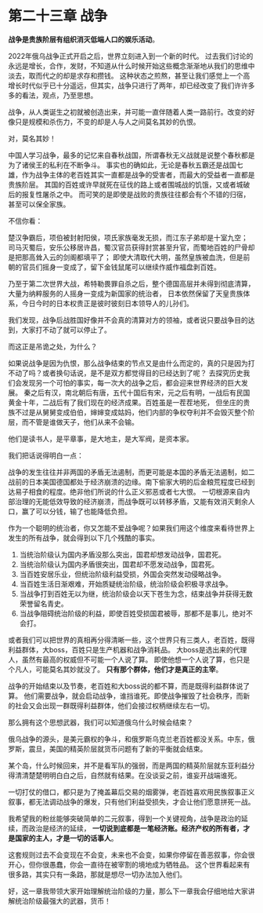 # 第二十三章 战争

**战争是贵族阶层有组织消灭低端人口的娱乐活动**。

2022年俄乌战争正式开启之后，世界立刻进入到一个新的时代。
过去我们讨论的永远是增长，合作，发财，不知道从什么时候开始这些概念渐渐地从我们的思维中淡去，取而代之的却是求存和攒钱。
这种状态之煎熬，甚至让我们感觉上一个高增长时代似乎已十分遥远，但其实，战争只进行了两年，却已经改变了我们许许多多的看法，观点，乃至思想。

战争，从人类诞生之初就被创造出来，并可能一直伴随着人类一路前行。改变的好像只是规模和杀伤力，不变的却是人与人之间莫名其妙的仇恨。

对，莫名其妙！

中国人学习战争，最多的记忆来自春秋战国，所谓春秋无义战就是说整个春秋都是为了诸侯王的私利在不断争斗。
事实也的确如此，无论是春秋五霸还是战国七雄，作为战争主体的老百姓其实一直都是战争的受害者，而最大的受益者一直都是贵族阶层。
其国的百姓或许早就死在征伐的路上或者围城战的饥饿，又或者城破后的报复性屠杀之中。
而可笑的是即使是战败的贵族往往都会有个不错的归宿，甚至可以保全家族。

不信你看：

楚汉争霸后，项伯被封射阳侯，项氏家族毫发无损，而江东子弟却是十室九空；
司马灭蜀后，安乐公移居许昌，蜀汉官员获得封赏甚至升官，而蜀地百姓的尸骨却是把那高耸入云的剑阁都填平了；
即使大清取代大明，虽然皇族被血洗，但是前朝的官员们摇身一变成了，留下金钱鼠尾可以继续作威作福盘剥百姓。

乃至于第二次世界大战，希特勒畏罪自杀之后，整个德国高层并未得到彻底清算，大量为纳粹服务的人摇身一变成为新国家的统治者，
日本依然保留了天皇贵族体系，今日今时的日本权贵正是彼时彼刻日本领导人的儿孙们。

我们发现，战争后战胜国好像并不会真的清算对方的领袖，或者说只要战争目的达到，大家打不动了就可以停止了。

而这正是吊诡之处，为什么？

如果说战争是因为仇恨，那么战争结束的节点又是由什么而定的，真的只是因为打不动了吗？或者换句话说，是不是双方都觉得目的已经达到了呢？
去探究历史我们会发现另一个可怕的事实，每一次大的战争之后，都会迎来世界经济的巨大发展。
秦之后有汉，南北朝后有唐，五代十国后有宋，元之后有明，一战后有民国黄金十年，二战后有了我们现在的经济成果。百姓虽是一茬茬地死，
但坐庄的贵族不过是从舅舅变成伯伯，婶婶变成姑妈，他们内部的争权夺利并不会毁灭整个阶层，而不管是谁做天子，他们从来不会输。

他们是读书人，是平章事，是大地主，是大军阀，是资本家。

我们把话说得明白一点：

战争的发生往往并非两国的矛盾无法遏制，而更可能是本国的矛盾无法遏制，如二战前的日本美国德国都处于经济崩溃的边缘。南下偷家大明的后金粮荒程度已经到达易子相食的程度。绝非他们所说的什么正义邪恶或者七大恨。
一切根源来自内部治理的无能低效导致的经济崩溃，而战争既可以转移矛盾，又能有效消灭剩余人口，赢了可以分钱，输了也能降低负担。

作为一个聪明的统治者，你又怎能不爱战争呢？如果我们用这个维度来看待世界上发生的所有战争，就会得到以下几个残酷的事实。

1.	当统治阶级认为国内矛盾没那么突出，国君却想发动战争，国君死。
2.	当统治阶级认为国内矛盾很突出，国君却不愿发动战争，国君死。
3.	当百姓安居乐业，但统治阶级利益受损，外国会突然发动侵略战争。
4.	当百姓生活日渐艰难，开始质疑统治阶级，统治阶级会积极寻求战争。
5.	当战争打到百姓无以为继，统治阶级会以天下苍生为念，结束战争并获得无数荣誉留名青史。
6.	当战争阻碍统治阶级的利益，即使百姓受损国君被辱，那都不是事儿，绝对不会打。

或者我们可以把世界的真相再分得清晰一些，这个世界只有三类人，老百姓，既得利益群体，大boss，百姓只是生产机器和战争消耗品。
大boss是选出来的代理人，虽然有最高的权威但不可能一个人说了算。
即使他想一个人说了算，也只是个凡人，可能莫名其妙就没了。
**只有那个群体，他们才是真正的主宰**。

战争的开始结束以及节奏，老百姓和大boss说的都不算，而是既得利益群体说了算。
他们需要战争，就会启动战争，谁挡谁死。即使战争摧毁了社会秩序，而新的社会又会出现一群既得利益群体，他们会接过权柄继续左右一切。

那么拥有这个思想武器，我们可以知道俄乌什么时候会结束？

俄乌战争的源头，是美元霸权的争斗，和俄罗斯乌克兰老百姓都没关系。中东，俄罗斯，震旦，美国的精英阶层就货币问题有了新的平衡就会结束。

某个岛，什么时候回来，并不是看军队的强弱，而是两国的精英阶层就东亚利益分得清清楚楚明明白白之后，自然就有结果。在没谈妥之前，谁妄开战端谁死。

一切打仗的借口，都只是为了掩盖幕后交易的烟雾弹，老百姓喜欢用民族叙事正义叙事，都无法调动战争的爆发，只有他们利益受损失，才会让他们愿意拼死一战。

我希望我的粉丝能够突破简单的二元叙事，得到一个关键视角，战争是政治的延续，而政治是经济的延续，
**一切说到底都是一笔经济账。经济产权的所有者，才是国家的主人，才是一切的话事人**。

这套规则过去不会变现在不会变，未来也不会变，如果你停留在善恶叙事，你会很开心，但你很愚蠢，你会一直待在被宰割的境地成为牺牲品。
这个世界看起来有很多路，其实只有一条路，那就是想尽一切办法加入他们。

好，这一章我带领大家开始理解统治阶级的力量，那么下一章我会仔细地给大家讲解统治阶级最强大的武器，货币！

